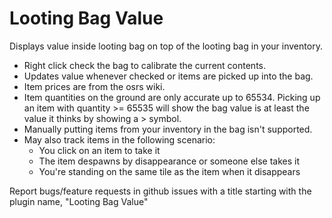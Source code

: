# Looting Bag Value
Displays value inside looting bag on top of the looting bag in your inventory.

- Right click check the bag to calibrate the current contents. 
- Updates value whenever checked or items are picked up into the bag.
- Item prices are from the osrs wiki.
- Item quantities on the ground are only accurate up to 65534. 
Picking up an item with quantity >= 65535 will show the bag value is at least the value it 
thinks by showing a > symbol.
- Manually putting items from your inventory in the bag isn't supported.
- May also track items in the following scenario:
    - You click on an item to take it
    - The item despawns by disappearance or someone else takes it
    - You're standing on the same tile as the item when it disappears

Report bugs/feature requests in github issues with a title starting with the plugin name, "Looting Bag Value"